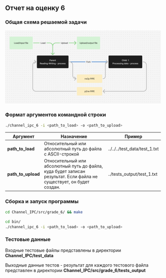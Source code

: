 ## Отчет на оценку 6

### Общая схема решаемой задачи

![scheme](img/scheme.png)

### Формат аргументов командной строки

```sh
./channel_ipc_6 -i <path_to_load> -o <path_to_upload>
```

| **Аргумент** |  **Назначение**  |  **Пример** |
| ---------  |  --------- | ---------  |
| **path_to_load**  | Относительный или абсолютный путь до файла с ASCII-строкой  |  ../../../test_data/test_1.txt  |
| **path_to_upload** | Относительный или абсолютный путь до файла, куда будет записан результат. Если файла не существует, он будет создан. |  ../tests_output/test_1.txt  |

### Сборка и запуск программы

```sh
cd Channel_IPC/src/grade_6/ && make
```

```sh
cd bin/
./channel_ipc_6 -i <path_to_load> -o <path_to_upload>
```

### Тестовые данные

Входные тестовые файлы представлены в директории **Channel_IPC/test_data**

Выходные данные тестов - результат для каждого тестового файла представлен в директории **Channel_IPC/src/grade_6/tests_output**

